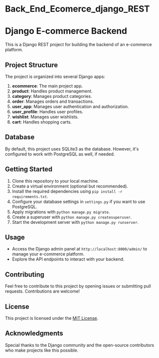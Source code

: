# Back_End_Ecomerce_django_REST


# Django E-commerce Backend

This is a Django REST project for building the backend of an e-commerce platform.

## Project Structure

The project is organized into several Django apps:

1. **ecommerce**: The main project app.
2. **product**: Handles product management.
3. **category**: Manages product categories.
4. **order**: Manages orders and transactions.
5. **user_app**: Manages user authentication and authorization.
6. **user_profile**: Handles user profiles.
7. **wishlist**: Manages user wishlists.
8. **cart**: Handles shopping carts.

## Database

By default, this project uses SQLite3 as the database. However, it's configured to work with PostgreSQL as well, if needed.

## Getting Started

1. Clone this repository to your local machine.
2. Create a virtual environment (optional but recommended).
3. Install the required dependencies using `pip install -r requirements.txt`.
4. Configure your database settings in `settings.py` if you want to use PostgreSQL.
5. Apply migrations with `python manage.py migrate`.
6. Create a superuser with `python manage.py createsuperuser`.
7. Start the development server with `python manage.py runserver`.

## Usage

- Access the Django admin panel at `http://localhost:8000/admin/` to manage your e-commerce platform.
- Explore the API endpoints to interact with your backend.

## Contributing

Feel free to contribute to this project by opening issues or submitting pull requests. Contributions are welcome!

## License

This project is licensed under the [MIT License](LICENSE).

## Acknowledgments

Special thanks to the Django community and the open-source contributors who make projects like this possible.

